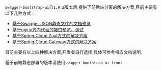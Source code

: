 `swagger-bootstrap-ui`自`1.9.2`版本后,提供了前后端分离的解决方案,目前主要有以下几种方式：

- [基于Swagger JSON静态文件的文档预览](ui-front-static.md)
- [基于nginx方向代理的接口预览、调试](ui-front-nginx.md)
- [基于Spring Cloud Zuul方式的解决方案](ui-front-zuul.md)
- [基于Spring Cloud Gateway方式的解决方案](ui-front-gateway.md)

目前主要有以上四种解决方案,开发者自行选择,具体可参考相应文档说明.

基于前端静态部署的版本请使用`swagger-bootstrap-ui-front`


